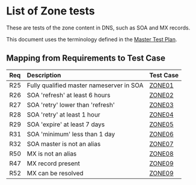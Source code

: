# List of Zone tests

These are tests of the zone content in DNS, such as SOA and
MX records.

This document uses the terminology defined in the
[Master Test Plan](../Master%20Test%20Plan.md).

## Mapping from Requirements to Test Case

|Req| Description                                                              | Test Case |
|:--|:-------------------------------------------------------------------------|:----------|
|R25|Fully qualified master nameserver in SOA                                  |[ZONE01](zone01.md)|
|R26|SOA 'refresh' at least 6 hours                                            |[ZONE02](zone02.md)|
|R27|SOA 'retry' lower than 'refresh'                                          |[ZONE03](zone03.md)|
|R28|SOA 'retry' at least 1 hour                                               |[ZONE04](zone04.md)|
|R29|SOA 'expire' at least 7 days                                              |[ZONE05](zone05.md)|
|R31|SOA 'minimum' less than 1 day                                             |[ZONE06](zone06.md)|
|R32|SOA master is not an alias                                                |[ZONE07](zone07.md)|
|R50|MX is not an alias                                                        |[ZONE08](zone08.md)|
|R47|MX record present                                                         |[ZONE09](zone09.md)|
|R52|MX can be resolved                                                        |[ZONE09](zone09.md)|
